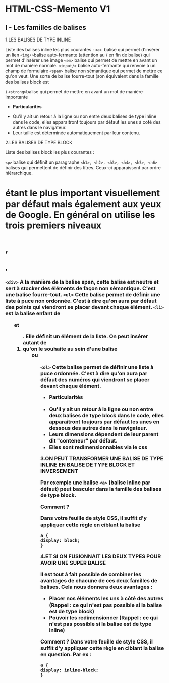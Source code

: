 # HTML-CSS-Memento V1

## I - Les familles de balises

1.LES BALISES DE TYPE INLINE

Liste des balises inline les plus courantes : 
```<a> ```balise qui permet d'insérer un lien
```<img/>```balise auto-fermante (attention au / en fin de balise) qui permet d'insérer une image
```<em>``` balise qui permet de mettre en avant un mot de manière normale.
```<input/>``` balise auto-fermante qui renvoie à un champ de formulaire
```<span>``` balise non sémantique qui permet de mettre ce qu'on veut. Une sorte de balise fourre-tout (son équivalent dans la famille des balises block est <div>)
```<strong>```balise qui permet de mettre en avant un mot de manière importante

* **Particularités**
- Qu'il y ait un retour à la ligne ou non entre deux balises de type inline dans le code, elles apparaitront toujours par défaut les unes à coté des autres dans le navigateur.
- Leur taille est déterminée automatiquement par leur contenu.

2.LES BALISES DE TYPE BLOCK

Liste des balises block les plus courantes :

```<p>``` balise qui définit un paragraphe
```<h1>, <h2>, <h3>, <h4>, <h5>, <h6>``` balises qui permettent de définir des titres. Ceux-ci apparaissent par ordre hiérarchique. <h1> étant le plus important visuellement par défaut mais également aux yeux de Google. En général on utilise les trois premiers niveaux <h1>,<h2>,<h3>
```<div>``` A la manière de la balise span, cette balise est neutre et sert à stocker des éléments de façon non sémantique. C'est une balise fourre-tout.
```<ul>``` Cette balise permet de définir une liste à puce non ordonnée. C'est à dire qu'on aura par défaut des points qui viendront se placer devant chaque élément.
 ```<li>``` est la balise enfant de <ul> et <ol>. Elle définit un élément de la liste. On peut insérer autant de <li> qu'on le souhaite au sein d'une balise <ul> ou <ol>
```<ol>``` Cette balise permet de définir une liste à puce ordonnée. C'est à dire qu'on aura par défaut des numéros qui viendront se placer devant chaque élément.
* **Particularités**
- Qu'il y ait un retour à la ligne ou non entre deux balises de type block dans le code, elles apparaitront toujours par défaut les unes en dessous des autres dans le navigateur.
- Leurs dimensions dépendent de leur parent dit "conteneur" par défaut.
- Elles sont redimensionnables via le css
 
3.ON PEUT TRANSFORMER UNE BALISE DE TYPE INLINE EN BALISE DE TYPE BLOCK ET INVERSEMENT

Par exemple une balise ```<a>``` (balise inline par défaut) peut basculer dans la famille des balises de type block.

**Comment ?**
 
Dans votre feuille de style CSS, il suffit d'y appliquer cette règle en ciblant la balise 
```
a {
display: block;
}
```

4.ET SI ON FUSIONNAIT LES DEUX TYPES POUR AVOIR UNE SUPER BALISE

Il est tout à fait possible de combiner les avantages de chacune de ces deux familles de balises. Cela nous donnera deux avantages :
- Placer nos éléments les uns à côté des autres (Rappel : ce qui n'est pas possible si la balise est de type block)
- Pouvoir les redimensionner (Rappel : ce qui n'est pas possible si la balise est de type inline)

**Comment ?**
Dans votre feuille de style CSS, il suffit d'y appliquer cette règle en ciblant la balise en question. Par ex : 
```
a {
display: inline-block;
}
```
